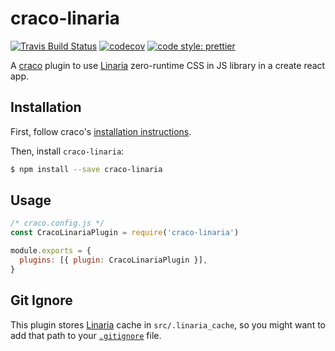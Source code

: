 # craco-linaria

[![Travis Build Status](https://travis-ci.com/jedmao/craco-linaria.svg?branch=master)](https://travis-ci.com/jedmao/craco-linaria)
[![codecov](https://codecov.io/gh/jedmao/craco-linaria/branch/master/graph/badge.svg)](https://codecov.io/gh/jedmao/craco-linaria)
[![code style: prettier](https://img.shields.io/badge/code_style-prettier-ff69b4.svg)](https://github.com/prettier/prettier)

A [craco](https://www.npmjs.com/package/@craco/craco) plugin to use [Linaria][]
zero-runtime CSS in JS library in a create react app.

## Installation

First, follow craco's
[installation instructions](https://github.com/sharegate/craco/blob/master/packages/craco/README.md#installation).

Then, install `craco-linaria`:

```bash
$ npm install --save craco-linaria
```

## Usage

```js
/* craco.config.js */
const CracoLinariaPlugin = require('craco-linaria')

module.exports = {
  plugins: [{ plugin: CracoLinariaPlugin }],
}
```

## Git Ignore

This plugin stores [Linaria][] cache in `src/.linaria_cache`, so you might want
to add that path to your [`.gitignore`](https://git-scm.com/docs/gitignore)
file.

[linaria]: https://linaria.now.sh/
